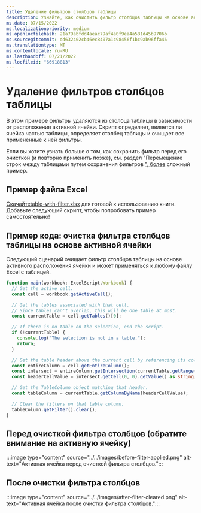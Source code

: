 ```yaml
---
title: Удаление фильтров столбцов таблицы
description: Узнайте, как очистить фильтр столбцов таблицы на основе активного расположения ячейки.
ms.date: 07/15/2022
ms.localizationpriority: medium
ms.openlocfilehash: 21a79abfdd4aeac79af4a0f9ea4a581d45b9706b
ms.sourcegitcommit: dd632402cb46ec8407a1c98456f1bc9ab96ffa46
ms.translationtype: MT
ms.contentlocale: ru-RU
ms.lasthandoff: 07/21/2022
ms.locfileid: "66918813"
---
```

# <a name="remove-table-column-filters"></a>Удаление фильтров столбцов таблицы

В этом примере фильтры удаляются из столбца таблицы в зависимости от расположения активной ячейки. Скрипт определяет, является ли ячейка частью таблицы, определяет столбец таблицы и очищает все примененные к ней фильтры.

Если вы хотите узнать больше о том, как сохранить фильтр перед его очисткой (и повторно применить позже), см. раздел "Перемещение строк между таблицами путем сохранения фильтров [", более](move-rows-across-tables.md) сложный пример.

## <a name="sample-excel-file"></a>Пример файла Excel

<a href="table-with-filter.xlsx"> Скачайтеtable-with-filter.xlsx</a> для готовой к использованию книги. Добавьте следующий скрипт, чтобы попробовать пример самостоятельно!

## <a name="sample-code-clear-table-column-filter-based-on-active-cell"></a>Пример кода: очистка фильтра столбцов таблицы на основе активной ячейки

Следующий сценарий очищает фильтр столбцов таблицы на основе активного расположения ячейки и может применяться к любому файлу Excel с таблицей.

```TypeScript
function main(workbook: ExcelScript.Workbook) {
  // Get the active cell.
  const cell = workbook.getActiveCell();

  // Get the tables associated with that cell.
  // Since tables can't overlap, this will be one table at most.
  const currentTable = cell.getTables()[0];

  // If there is no table on the selection, end the script.
  if (!currentTable) {
    console.log("The selection is not in a table.");
    return;
  }

  // Get the table header above the current cell by referencing its column.
  const entireColumn = cell.getEntireColumn();
  const intersect = entireColumn.getIntersection(currentTable.getRange());
  const headerCellValue = intersect.getCell(0, 0).getValue() as string;

  // Get the TableColumn object matching that header.
  const tableColumn = currentTable.getColumnByName(headerCellValue);

  // Clear the filters on that table column.
  tableColumn.getFilter().clear();
}
```

## <a name="before-clearing-column-filter-notice-the-active-cell"></a>Перед очисткой фильтра столбцов (обратите внимание на активную ячейку)

:::image type="content" source="../../images/before-filter-applied.png" alt-text="Активная ячейка перед очисткой фильтра столбцов.":::

## <a name="after-clearing-column-filter"></a>После очистки фильтра столбцов

:::image type="content" source="../../images/after-filter-cleared.png" alt-text="Активная ячейка после очистки фильтра столбцов.":::
